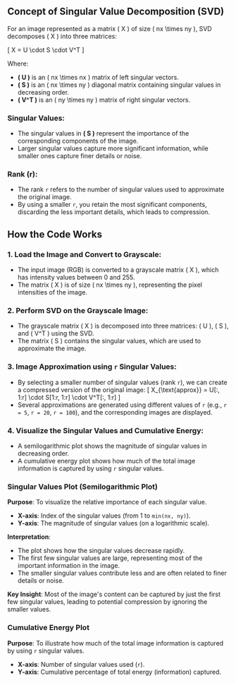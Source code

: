 ## Concept of Singular Value Decomposition (SVD)

For an image represented as a matrix \( X \) of size \( nx \times ny \), SVD decomposes \( X \) into three matrices:

\[
X = U \cdot S \cdot V^T
\]


Where:
- **\( U \)** is an \( nx \times nx \) matrix of left singular vectors.
- **\( S \)** is an \( nx \times ny \) diagonal matrix containing singular values in decreasing order.
- **\( V^T \)** is an \( ny \times ny \) matrix of right singular vectors.

### Singular Values:
- The singular values in **\( S \)** represent the importance of the corresponding components of the image.
- Larger singular values capture more significant information, while smaller ones capture finer details or noise.

### Rank (r):
- The rank `r` refers to the number of singular values used to approximate the original image.
- By using a smaller `r`, you retain the most significant components, discarding the less important details, which leads to compression.

## How the Code Works

### 1. Load the Image and Convert to Grayscale:
- The input image (RGB) is converted to a grayscale matrix \( X \), which has intensity values between 0 and 255.
- The matrix \( X \) is of size \( nx \times ny \), representing the pixel intensities of the image.

### 2. Perform SVD on the Grayscale Image:
- The grayscale matrix \( X \) is decomposed into three matrices: \( U \), \( S \), and \( V^T \) using the SVD.
- The matrix \( S \) contains the singular values, which are used to approximate the image.

### 3. Image Approximation using `r` Singular Values:
- By selecting a smaller number of singular values (rank `r`), we can create a compressed version of the original image:
  \[
  X_{\text{approx}} = U[:, 1:r] \cdot S[1:r, 1:r] \cdot V^T[:, 1:r]
  \]
- Several approximations are generated using different values of `r` (e.g., `r = 5`, `r = 20`, `r = 100`), and the corresponding images are displayed.

### 4. Visualize the Singular Values and Cumulative Energy:
- A semilogarithmic plot shows the magnitude of singular values in decreasing order.
- A cumulative energy plot shows how much of the total image information is captured by using `r` singular values.

###  Singular Values Plot (Semilogarithmic Plot)

**Purpose**: To visualize the relative importance of each singular value.

- **X-axis**: Index of the singular values (from 1 to `min(nx, ny)`).
- **Y-axis**: The magnitude of singular values (on a logarithmic scale).

**Interpretation**:
- The plot shows how the singular values decrease rapidly.
- The first few singular values are large, representing most of the important information in the image.
- The smaller singular values contribute less and are often related to finer details or noise.

**Key Insight**: Most of the image's content can be captured by just the first few singular values, leading to potential compression by ignoring the smaller values.

###  Cumulative Energy Plot

**Purpose**: To illustrate how much of the total image information is captured by using `r` singular values.

- **X-axis**: Number of singular values used (`r`).
- **Y-axis**: Cumulative percentage of total energy (information) captured.
